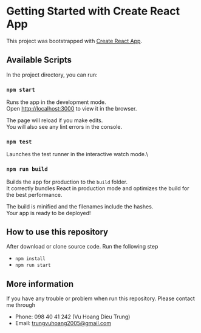 # Getting Started with Create React App

This project was bootstrapped with [Create React App](https://github.com/facebook/create-react-app).

## Available Scripts

In the project directory, you can run:

### `npm start`

Runs the app in the development mode.\
Open [http://localhost:3000](http://localhost:3000) to view it in the browser.

The page will reload if you make edits.\
You will also see any lint errors in the console.

### `npm test`

Launches the test runner in the interactive watch mode.\

### `npm run build`

Builds the app for production to the `build` folder.\
It correctly bundles React in production mode and optimizes the build for the best performance.

The build is minified and the filenames include the hashes.\
Your app is ready to be deployed!

## How to use this repository
After download or clone source code. Run the following step
-   `npm install`
-   `npm run start`

## More information
If you have any trouble or problem when run this repository. Please contact me through
-   Phone: 098 40 41 242 (Vu Hoang Dieu Trung)
-   Email: trungvuhoang2005@gmail.com
